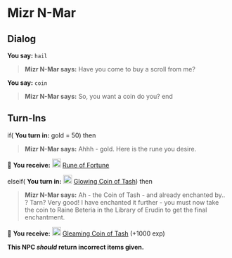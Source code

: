# Mizr N-Mar




## Dialog

**You say:** `hail`



>**Mizr N-Mar says:** Have you come to buy a scroll from me?

**You say:** `coin`



>**Mizr N-Mar says:** So, you want a coin do you?
end



## Turn-Ins




if( **You turn in:** gold = 50) then


>**Mizr N-Mar says:** Ahhh - gold. Here is the rune you desire.


 &#127873; **You receive:**  <img style="background:url(/static/icons/blank_slot.gif);width:20px;height:20px;" src="/static/icons/item_967.png" alt="" /> <a
                                href="/item/10531" data-url="10531" class="tooltip-link link">Rune of Fortune</a> 

 

elseif( **You turn in:** <img style="background:url(/static/icons/blank_slot.gif);width:20px;height:20px;" src="/static/icons/item_646.png" alt="" /> <a
                                href="/item/10791" data-url="10791" class="tooltip-link link">Glowing Coin of Tash</a>) then


>**Mizr N-Mar says:** Ah - the Coin of Tash - and already enchanted by.. ? Tarn? Very good! I have enchanted it further - you must now take the coin to Raine Beteria in the Library of Erudin to get the final enchantment.


 &#127873; **You receive:**  <img style="background:url(/static/icons/blank_slot.gif);width:20px;height:20px;" src="/static/icons/item_646.png" alt="" /> <a
                                href="/item/10792" data-url="10792" class="tooltip-link link">Gleaming Coin of Tash</a> (+1000 exp)

 

**This NPC *should* return incorrect items given.**
